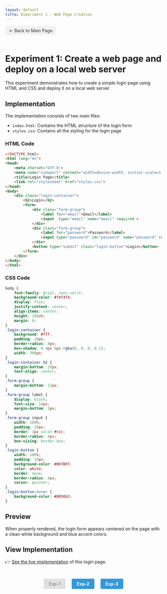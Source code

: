 ```yaml
---
layout: default
title: Experiment 1 - Web Page Creation
---
```


<a href="../README.html" class="back-btn" >← Back to Main Page</a>

# Experiment 1: Create a web page and deploy on a local web server

This experiment demonstrates how to create a simple login page using HTML and CSS and deploy it on a local web server.

## Implementation

The implementation consists of two main files:
- `index.html`: Contains the HTML structure of the login form
- `styles.css`: Contains all the styling for the login page

### HTML Code

```html
<!DOCTYPE html>
<html lang="en">
<head>
    <meta charset="UTF-8">
    <meta name="viewport" content="width=device-width, initial-scale=1.0">
    <title>Login Page</title>
    <link rel="stylesheet" href="styles.css">
</head>
<body>
    <div class="login-container">
        <h2>Login</h2>
        <form>
            <div class="form-group">
                <label for="email">Email</label>
                <input  type="email" name="email" required >
            </div>
            <div class="form-group">
                <label for="password">Password</label>
                <input type="password" id="password" name="password" required>
            </div>
            <button type="submit" class="login-button">Login</button>
        </form>
    </div>
</body>
</html>
```

### CSS Code

```css
body {
    font-family: Arial, sans-serif;
    background-color: #f4f4f4;
    display: flex;
    justify-content: center;
    align-items: center;
    height: 100vh;
    margin: 0;
}
.login-container {
    background: #fff;
    padding: 20px;
    border-radius: 8px;
    box-shadow: 0 4px 6px rgba(0, 0, 0, 0.1);
    width: 300px;
}   
.login-container h2 {
    margin-bottom: 20px;
    text-align: center;
}
.form-group {
    margin-bottom: 15px;
}
.form-group label {
    display: block;
    font-size: 14px;
    margin-bottom: 5px;
}
.form-group input {
    width: 100%;
    padding: 10px;
    border: 1px solid #ccc;
    border-radius: 4px;
    box-sizing: border-box;
}
.login-button {
    width: 100%;
    padding: 10px;
    background-color: #007BFF;
    color: white;
    border: none;
    border-radius: 4px;
    cursor: pointer;
}
.login-button:hover {
    background-color: #0056b3;
}
```

## Preview

When properly rendered, the login form appears centered on the page with a clean white background and blue accent colors.

## View Implementation

👉 <a href="index.html" target="_blank">See the live implementation</a> of this login page.

<div class="experiment-nav">
  <span class="nav-disabled">Exp-1</span>
  <a href="#" onclick="checkNavAccess(2); return false;" class="nav-btn">Exp-2</a>
  <a href="#" onclick="checkNavAccess(3); return false;" class="nav-btn">Exp-3</a>
</div>

<div id="password-prompt" class="password-prompt" style="display: none;">
  <h3>Enter Password</h3>
  <div class="password-form">
    <input type="password" id="exp-password" class="password-input" placeholder="Enter experiment password">
    <button onclick="submitPassword()" class="password-submit">Submit</button>
    <p><a href="#" onclick="cancelPassword(); return false;">Cancel</a></p>
  </div>
</div>

<style type="text/css">
.back-btn {
  display: inline-block;
  background-color: #f1f1f1;
  color: #333;
  padding: 6px 12px;
  text-decoration: none;
  border-radius: 4px;
  margin-bottom: 20px;
  font-size: 14px;

}

.back-btn:hover {
  background-color: #ddd;
  text-decoration: none;
}

.experiment-nav {
  display: flex;
  justify-content: center;
  gap: 20px;
  margin-top: 40px;
}

.nav-btn {
  display: inline-block;
  background-color: #3498db;
  color: white;
  padding: 8px 16px;
  text-decoration: none;
  border-radius: 4px;
  font-weight: bold;
}

.nav-btn:hover {
  background-color: #2980b9;
  text-decoration: none;
}

.nav-disabled {
  display: inline-block;
  background-color: #e0e0e0;
  color: #999;
  padding: 8px 16px;
  border-radius: 4px;
  font-weight: bold;
  cursor: not-allowed;
}

.password-prompt {
  position: fixed;
  top: 50%;
  left: 50%;
  transform: translate(-50%, -50%);
  background-color: white;
  padding: 20px;
  border-radius: 8px;
  box-shadow: 0 4px 15px rgba(0, 0, 0, 0.2);
  z-index: 1000;
  text-align: center;
  max-width: 400px;
  width: 90%;
}

.password-input {
  width: 100%;
  padding: 10px;
  margin-bottom: 10px;
  border: 1px solid #ddd;
  border-radius: 4px;
}

.password-submit {
  background-color: #3498db;
  color: white;
  border: none;
  padding: 10px 20px;
  border-radius: 4px;
  cursor: pointer;
}

.password-submit:hover {
  background-color: #2980b9;
}
</style>

<script>
function checkNavAccess(expNumber) {
  if (localStorage.getItem(`exp-${expNumber}-access`) === "granted") {
    window.location.href = `../Exp-${expNumber}/README.html`;
  } else {
    document.getElementById('password-prompt').style.display = 'block';
    localStorage.setItem('target-exp', expNumber);
  }
}

function submitPassword() {
  const password = document.getElementById('exp-password').value;
  const targetExp = localStorage.getItem('target-exp');
  const passwords = {
    1: "html2025",
    2: "js2025",
    3: "gallery2025"
  };
  
  if (password === passwords[targetExp]) {
    localStorage.setItem(`exp-${targetExp}-access`, "granted");
    window.location.href = `../Exp-${targetExp}/README.html`;
  } else {
    alert("Incorrect password. Please try again.");
  }
}

function cancelPassword() {
  document.getElementById('password-prompt').style.display = 'none';
  localStorage.removeItem('target-exp');
}

.code-container {
  position: relative;
}

.copy-btn {
  position: absolute;
  top: 5px;
  right: 5px;
  background-color: #f1f1f1;
  border: none;
  border-radius: 4px;
  padding: 5px 8px;
  font-size: 12px;
  cursor: pointer;
  opacity: 0.7;
  transition: opacity 0.3s ease;
}

.copy-btn:hover {
  opacity: 1;
  background-color: #e0e0e0;
}

.copy-btn:active {
  background-color: #d0d0d0;
}

.copy-success {
  background-color: #4CAF50 !important;
  color: white;
}
</style>

<script>
document.addEventListener('DOMContentLoaded', function() {
  document.querySelectorAll('pre').forEach(function(pre) {
    const container = document.createElement('div');
    container.className = 'code-container';
    
    const button = document.createElement('button');
    button.className = 'copy-btn';
    button.textContent = 'Copy';
    
    button.addEventListener('click', function() {
      const code = pre.textContent;
      navigator.clipboard.writeText(code).then(function() {
        button.textContent = 'Copied!';
        button.classList.add('copy-success');
        
        setTimeout(function() {
          button.textContent = 'Copy';
          button.classList.remove('copy-success');
        }, 2000);
      });
    });
    
    pre.parentNode.insertBefore(container, pre);
    container.appendChild(pre);
    
    container.appendChild(button);
  });
});
</script>
<link rel="stylesheet" href="css/chatbot.css">
<script src="js/chatbot.js"></script>